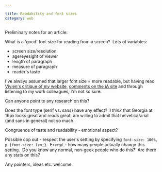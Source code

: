 ```yaml
---

title: Readability and font sizes
category: web
---
```


Preliminary notes for an article:

What is a 'good' font size for reading from a screen?  Lots of variables:

- screen size/resolution
- age/eyesight of viewer
- length of paragraph
- measure of paragraph
- reader's taste

I've always assumed that larger font size = more readable, but having read [Vivien's critique of my website](http://www.inspirationbit.com/design-critique-leon-paternoster), [comments on the iA site](http://informationarchitects.jp/100e2r/) and through listening to my work colleagues, I'm not so sure.

Can anyone point to any research on this?

Does the font type (serif vs. sans) have any effect?  I _think_ that Georgia at 16px looks great and reads great, am willing to admit that helvetica/arial (and sans in general) not so much.

Congruence of taste and readability - emotional aspect?

Possible cop out - respect the user's setting by specifying `font-size: 100%, p {font-size: 1em;}`.  Except - how many people actually change this setting.  Do you know any normal, non-geek people who do this?  Are there any stats on this?

Any pointers, ideas etc. welcome.
